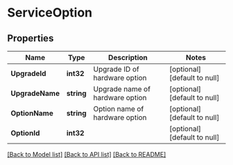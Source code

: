 # ServiceOption

## Properties
Name | Type | Description | Notes
------------ | ------------- | ------------- | -------------
**UpgradeId** | **int32** | Upgrade ID of hardware option | [optional] [default to null]
**UpgradeName** | **string** | Upgrade name of hardware option | [optional] [default to null]
**OptionName** | **string** | Option name of hardware option | [optional] [default to null]
**OptionId** | **int32** |  | [optional] [default to null]

[[Back to Model list]](../README.md#documentation-for-models) [[Back to API list]](../README.md#documentation-for-api-endpoints) [[Back to README]](../README.md)


